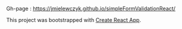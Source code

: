 Gh-page : https://jmielewczyk.github.io/simpleFormValidationReact/


This project was bootstrapped with [Create React App](https://github.com/facebook/create-react-app).

